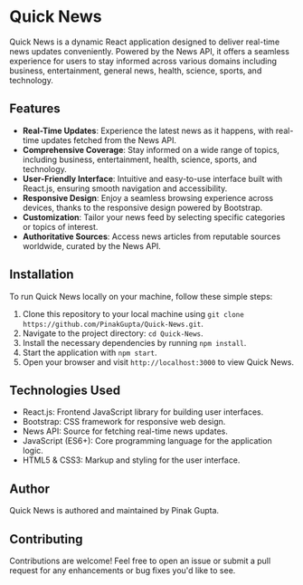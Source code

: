 # Quick News

Quick News is a dynamic React application designed to deliver real-time news updates conveniently. Powered by the News API, it offers a seamless experience for users to stay informed across various domains including business, entertainment, general news, health, science, sports, and technology.

## Features

- **Real-Time Updates**: Experience the latest news as it happens, with real-time updates fetched from the News API.
- **Comprehensive Coverage**: Stay informed on a wide range of topics, including business, entertainment, health, science, sports, and technology.
- **User-Friendly Interface**: Intuitive and easy-to-use interface built with React.js, ensuring smooth navigation and accessibility.
- **Responsive Design**: Enjoy a seamless browsing experience across devices, thanks to the responsive design powered by Bootstrap.
- **Customization**: Tailor your news feed by selecting specific categories or topics of interest.
- **Authoritative Sources**: Access news articles from reputable sources worldwide, curated by the News API.

## Installation

To run Quick News locally on your machine, follow these simple steps:

1. Clone this repository to your local machine using `git clone https://github.com/PinakGupta/Quick-News.git`.
2. Navigate to the project directory: `cd Quick-News`.
3. Install the necessary dependencies by running `npm install`.
4. Start the application with `npm start`.
5. Open your browser and visit `http://localhost:3000` to view Quick News.

## Technologies Used

- React.js: Frontend JavaScript library for building user interfaces.
- Bootstrap: CSS framework for responsive web design.
- News API: Source for fetching real-time news updates.
- JavaScript (ES6+): Core programming language for the application logic.
- HTML5 & CSS3: Markup and styling for the user interface.

## Author

Quick News is authored and maintained by Pinak Gupta.

## Contributing

Contributions are welcome! Feel free to open an issue or submit a pull request for any enhancements or bug fixes you'd like to see.


